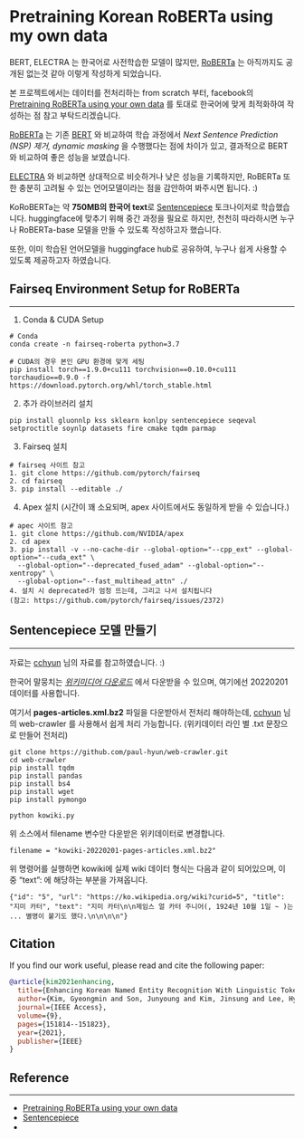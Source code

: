 # Pretraining Korean RoBERTa using my own data

BERT, ELECTRA 는 한국어로 사전학습한 모델이 많지만, [RoBERTa](https://arxiv.org/pdf/1907.11692.pdf) 는 아직까지도 공개된 없는것 같아 이렇게 작성하게 되었습니다. 

본 프로젝트에서는 데이터를 전처리하는 from scratch 부터, facebook의 [Pretraining RoBERTa using your own data](https://github.com/facebookresearch/fairseq/blob/main/examples/roberta/README.pretraining.md) 를 토대로 한국어에 맞게 최적화하여 작성하는 점 참고 부탁드리겠습니다.

[RoBERTa](https://arxiv.org/pdf/1907.11692.pdf) 는 기존 [BERT](https://aclanthology.org/N19-1423.pdf) 와 비교하여 학습 과정에서 _Next Sentence Prediction (NSP) 제거, dynamic masking_ 을 수행했다는 점에 차이가 있고, 결과적으로 BERT 와 비교하여 좋은 성능을 보였습니다.

[ELECTRA](https://arxiv.org/pdf/2003.10555.pdf) 와 비교하면 상대적으로 비슷하거나 낮은 성능을 기록하지만, RoBERTa 또한 충분히 고려될 수 있는 언어모델이라는 점을 감안하여 봐주시면 됩니다. :)

KoRoBERTa는 약 **750MB의 한국어 text**로 [Sentencepiece](https://github.com/google/sentencepiece) 토크나이저로 학습했습니다. huggingface에 맞추기 위해 중간 과정을 필요로 하지만, 천천히 따라하시면 누구나 RoBERTa-base 모델을 만들 수 있도록 작성하고자 했습니다.

또한, 이미 학습된 언어모델을 huggingface hub로 공유하여, 누구나 쉽게 사용할 수 있도록 제공하고자 하였습니다.



## Fairseq Environment Setup for RoBERTa

---
1. Conda & CUDA Setup
```
# Conda
conda create -n fairseq-roberta python=3.7

# CUDA의 경우 본인 GPU 환경에 맞게 세팅
pip install torch==1.9.0+cu111 torchvision==0.10.0+cu111 torchaudio==0.9.0 -f https://download.pytorch.org/whl/torch_stable.html
```

2. 추가 라이브러리 설치
```
pip install gluonnlp kss sklearn konlpy sentencepiece seqeval setproctitle soynlp datasets fire cmake tqdm parmap
```

3. Fairseq 설치
```
# fairseq 사이트 참고
1. git clone https://github.com/pytorch/fairseq
2. cd fairseq
3. pip install --editable ./
```

4. Apex 설치 (시간이 꽤 소요되며, apex 사이트에서도 동일하게 받을 수 있습니다.)
```
# apec 사이트 참고
1. git clone https://github.com/NVIDIA/apex
2. cd apex
3. pip install -v --no-cache-dir --global-option="--cpp_ext" --global-option="--cuda_ext" \
  --global-option="--deprecated_fused_adam" --global-option="--xentropy" \
  --global-option="--fast_multihead_attn" ./
4. 설치 시 deprecated가 엄청 뜨는데, 그리고 나서 설치됩니다  
(참고: https://github.com/pytorch/fairseq/issues/2372)
```


## Sentencepiece 모델 만들기

---

자료는 [cchyun](https://paul-hyun.github.io/vocab-with-sentencepiece/) 님의 자료를 참고하였습니다. :)

한국어 말뭉치는 _[위키미디어 다운로드](https://dumps.wikimedia.org/kowiki/)_ 에서 다운받을 수 있으며, 여기에선 20220201 데이터를 사용합니다.

여기서 **pages-articles.xml.bz2** 파일을 다운받아서 전처리 해야하는데, [cchyun](https://paul-hyun.github.io/about) 님의 web-crawler 를 사용해서 쉽게 처리 가능합니다. (위키데이터 라인 별 .txt 문장으로 만들어 전처리)

```
git clone https://github.com/paul-hyun/web-crawler.git
cd web-crawler
pip install tqdm
pip install pandas
pip install bs4
pip install wget
pip install pymongo

python kowiki.py
```

위 소스에서 filename 변수만 다운받은 위키데이터로 변경합니다.
```
filename = "kowiki-20220201-pages-articles.xml.bz2"
```

위 명령어를 실행하면 kowiki에 실제 wiki 데이터 형식는 다음과 같이 되어있으며, 이 중 “text”: 에 해당하는 부분을 가져옵니다.
```
{"id": "5", "url": "https://ko.wikipedia.org/wiki?curid=5", "title": "지미 카터", "text": "지미 카터\n\n제임스 얼 카터 주니어(, 1924년 10월 1일 ~ )는 ... 별명이 붙기도 했다.\n\n\n\n"}
```

## Citation

If you find our work useful, please read and cite the following paper:

```bibtex
@article{kim2021enhancing,
  title={Enhancing Korean Named Entity Recognition With Linguistic Tokenization Strategies},
  author={Kim, Gyeongmin and Son, Junyoung and Kim, Jinsung and Lee, Hyunhee and Lim, Heuiseok},
  journal={IEEE Access},
  volume={9},
  pages={151814--151823},
  year={2021},
  publisher={IEEE}
}
```

## Reference

--- 
- [Pretraining RoBERTa using your own data](https://github.com/facebookresearch/fairseq/blob/main/examples/roberta/README.pretraining.md)
- [Sentencepiece](https://github.com/google/sentencepiece)
- 
